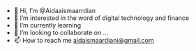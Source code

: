 - 👋 Hi, I’m @Aidaaismaarrdian
- 👀 I’m interested in the word of digital technology and finance
- 🌱 I’m currently learning 
- 💞️ I’m looking to collaborate on ...
- 📫 How to reach me aidaismaardiani@gmail.com

<!---
Aidaaismaarrdian/Aidaaismaarrdian is a ✨ special ✨ repository because its `README.md` (this file) appears on your GitHub profile.
You can click the Preview link to take a look at your changes.
--->
